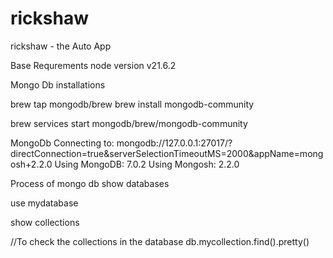 # rickshaw
rickshaw - the Auto App


Base Requrements 
node version	v21.6.2																								


Mongo Db installations

brew tap mongodb/brew
brew install mongodb-community

brew services start mongodb/brew/mongodb-community


MongoDb
Connecting to:		mongodb://127.0.0.1:27017/?directConnection=true&serverSelectionTimeoutMS=2000&appName=mongosh+2.2.0
Using MongoDB:		7.0.2
Using Mongosh:		2.2.0

Process of mongo db
show databases

use mydatabase

show collections


//To check the collections in the database
db.mycollection.find().pretty()

